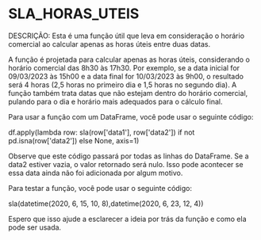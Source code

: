 # SLA_HORAS_UTEIS
DESCRIÇÃO: Esta é uma função útil que leva em consideração o horário comercial ao calcular apenas as horas úteis entre duas datas.

A função é projetada para calcular apenas as horas úteis, considerando o horário comercial das 8h30 às 17h30. Por exemplo, se a data inicial for 09/03/2023 às 15h00 e a data final for 10/03/2023 às 9h00, o resultado será 4 horas (2,5 horas no primeiro dia e 1,5 horas no segundo dia). A função também trata datas que não estejam dentro do horário comercial, pulando para o dia e horário mais adequados para o cálculo final.

Para usar a função com um DataFrame, você pode usar o seguinte código:

df.apply(lambda row: sla(row['data1'], row['data2']) if not pd.isna(row['data2']) else None, axis=1)

Observe que este código passará por todas as linhas do DataFrame. Se a data2 estiver vazia, o valor retornado será nulo. Isso pode acontecer se essa data ainda não foi adicionada por algum motivo.

Para testar a função, você pode usar o seguinte código:

sla(datetime(2020, 6, 15, 10, 8),datetime(2020, 6, 23, 12, 4))

Espero que isso ajude a esclarecer a ideia por trás da função e como ela pode ser usada.
